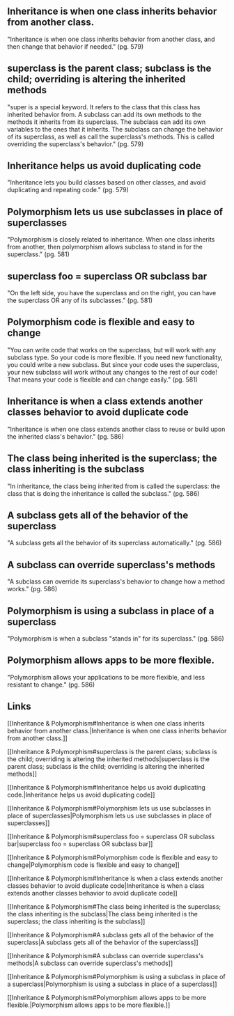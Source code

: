 ## Inheritance is when one class inherits behavior from another class.
"Inheritance is when one class inherits behavior from another class, and then change that behavior if needed." (pg. 579)

## superclass is the parent class; subclass is the child; overriding is altering the inherited methods
"super is a special keyword. It refers to the class that this class has inherited behavior from. A subclass can add its own methods to the methods it inherits from its superclass. The subclass can add its own variables to the ones that it inherits. The subclass can change the behavior of its superclass, as well as call the superclass's methods. This is called overriding the superclass's behavior." (pg. 579)

## Inheritance helps us avoid duplicating code
"Inheritance lets you build classes based on other classes, and avoid duplicating and repeating code." (pg. 579)

## Polymorphism lets us use subclasses in place of superclasses
"Polymorphism is closely related to inheritance. When one class inherits from another, then polymorphism allows subclass to stand in for the superclass." (pg. 581)

## superclass foo = superclass OR subclass bar
"On the left side, you have the superclass and on the right, you can have the superclass OR any of its subclasses." (pg. 581)

## Polymorphism code is flexible and easy to change
"You can write code that works on the superclass, but will work with any subclass type. So your code is more flexible. If you need new functionality, you could write a new subclass. But since your code uses the superclass, your new subclass will work without any changes to the rest of our code! That means your code is flexible and can change easily." (pg. 581)

## Inheritance is when a class extends another classes behavior to avoid duplicate code
"Inheritance is when one class extends another class to reuse or build upon the inherited class's behavior." (pg. 586)

## The class being inherited is the superclass; the class inheriting is the subclass
"In inheritance, the class being inherited from is called the superclass: the class that is doing the inheritance is called the subclass." (pg. 586)

## A subclass gets all of the behavior of the superclass
"A subclass gets all the behavior of its superclass automatically." (pg. 586)

## A subclass can override superclass's methods
"A subclass can override its superclass's behavior to change how a method works." (pg. 586)

## Polymorphism is using a subclass in place of a superclass
"Polymorphism is when a subclass "stands in" for its superclass." (pg. 586)

## Polymorphism allows apps to be more flexible.
"Polymorphism allows your applications to be more flexible, and less resistant to change." (pg. 586)

## Links
[[Inheritance & Polymorphism#Inheritance is when one class inherits behavior from another class.|Inheritance is when one class inherits behavior from another class.]]

[[Inheritance & Polymorphism#superclass is the parent class; subclass is the child; overriding is altering the inherited methods|superclass is the parent class; subclass is the child; overriding is altering the inherited methods]]

[[Inheritance & Polymorphism#Inheritance helps us avoid duplicating code.|Inheritance helps us avoid duplicating code]]

[[Inheritance & Polymorphism#Polymorphism lets us use subclasses in place of superclasses|Polymorphism lets us use subclasses in place of superclasses]]

[[Inheritance & Polymorphism#superclass foo = superclass OR subclass bar|superclass foo = superclass OR subclass bar]]

[[Inheritance & Polymorphism#Polymorphism code is flexible and easy to change|Polymorphism code is flexible and easy to change]]

[[Inheritance & Polymorphism#Inheritance is when a class extends another classes behavior to avoid duplicate code|Inheritance is when a class extends another classes behavior to avoid duplicate code]]

[[Inheritance & Polymorphism#The class being inherited is the superclass; the class inheriting is the subclass|The class being inherited is the superclass; the class inheriting is the subclass]]

[[Inheritance & Polymorphism#A subclass gets all of the behavior of the superclass|A subclass gets all of the behavior of the superclasss]]

[[Inheritance & Polymorphism#A subclass can override superclass's methods|A subclass can override superclass's methods]]

[[Inheritance & Polymorphism#Polymorphism is using a subclass in place of a superclass|Polymorphism is using a subclass in place of a superclass]]

[[Inheritance & Polymorphism#Polymorphism allows apps to be more flexible.|Polymorphism allows apps to be more flexible.]]

